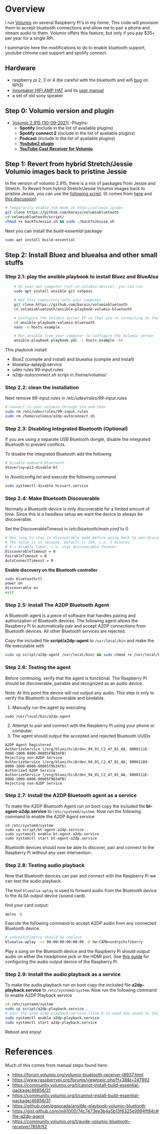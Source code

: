 # Overview

I run [Volumio](https://volumio.org/) on several Raspberry Pi's in my home. This code will provision them to accept bluetooth connections and allow me to pair a phone and stream audio to them. Volumio offers this feature, but only if you pay $35+ per year for a single RPi.

I summarize here the modifications to do to enable bluetooth support, youtube chrome cast support and spotify connect.

## Hardware

- raspberry pi 2, 3 or 4 (be careful with the bluetooth and wifi [bug](https://github.com/raspberrypi/linux/issues/1552) on RPI3)
- [Innomaker HIFI AMP HAT](https://www.inno-maker.com/product/hifi-amp-hat/) and its [user manual](pdf/HIFI-AMP-HAT-User-Manual-V1.2.pdf)
- a set of old sony speaker

## Step 0: Volumio version and plugin

- [Volumio 2.915 (30-09-2021)](https://community.volumio.org/t/volumio-changelog/1446)
-Plugins: 
  - **Spotify** (include in the list of available plugins)
  - **Spotify connect 2** (include in the list of available plugins)
  - **Podcast** (include in the list of available plugins)
  - [**Youtube2 plugin**](https://github.com/patrickkfkan/volumio-youtube2)
  - [**YouTube Cast Receiver for Volumio**](https://github.com/patrickkfkan/volumio-ytcr)

## Step 1: Revert from hybrid Stretch/Jessie Volumio images back to pristine Jessie

In the version of volumio 2.915, there is a mix of packages from Jessie and Stretch. 
To Revert from hybrid Stretch/Jessie Volumio images back to pristine Jessie, you can use the [following script](script/backToJessie.sh). (It comes from [here](https://gist.githubusercontent.com/ashthespy/b01c5a57570364971553ce34d77f11b6/raw/acd81fdb3e9fd5024ec515fd612fc0106efb2919/backToJessie.sh) and [this discussion](https://community.volumio.org/t/cannot-install-build-essential-package/46856/31))

```bash
# Temporarily enable ssh mode at http://volumio_ip/dev
git clone https://github.com/barais/volumiobluetooth
cd volumiobluetooth/script/
chmod +x backToJessie.sh && sudo ./backToJessie.sh
```

Next you can install the *build-essential* package

```bash
sudo apt install build-essential
```

## Step 2: Install Bluez and bluealsa and other small stuffs

### Step 2.1: play the ansible playbook to install Bluez and BlueAlsa

```bash
    # On your own computer (not on volumio device), you can run
    sudo apt install ansible git sshpass

    # Get this repository onto your computer
    git clone https://github.com/barais/volumiobluetooth
    cd volumiobluetooth/ansible-playbook-volumio-bluetooth

    # Configure the Volumio server IP so that you're connecting to the correct device
    cd ansible-playbook-volumio-bluetooth
    nano -w hosts.example

    # Run ansible from your computer to configure the Volumio server
    ansible-playbook playbook.yml -i hosts.example -kK

```

This playbook install:
- BlueZ (compile and install) and bluealsa (compile and install)
- bluealsa-aplay@.service
- udev rules 99-input.rules
- *a2dp-autoconnect.sh* script in /home/volumio/

### Step 2.2: clean the installation

Next remove *99-input.rules* in */etc/udev/rules/99-input.rules*

```bash
# connect to your volumio through ssh and then 
sudo rm /etc/udev/rules/99-input.rules
sudo rm /home/volumio/a2dp-autoconnect.sh
```

### Step 2.3: Disabling Integrated Bluetooth (Optional)

If you are using a separate USB Bluetooth dongle, disable the integrated Bluetooth to prevent conflicts.

To disable the integrated Bluetooth add the following

```bash
# Disable onboard Bluetooth
dtoverlay=pi3-disable-bt
```

to /boot/config.txt and execute the following command

```bash
sudo systemctl disable hciuart.service
```

### Step 2.4: Make Bluetooth Discoverable

Normally a Bluetooth device is only discoverable for a limited amount of time. Since this is a headless setup we want the device to always be discoverable.

Set the DiscoverableTimeout in */etc/bluetooth/main.conf* to 0

```bash
# How long to stay in discoverable mode before going back to non-discoverable
# The value is in seconds. Default is 180, i.e. 3 minutes.
# 0 = disable timer, i.e. stay discoverable forever
DiscoverableTimeout = 0
PairableTimeout = 0
AutoConnectTimeout = 0
```

**Enable discovery on the Bluetooth controller**

```bash
sudo bluetoothctl
power on
discoverable on
exit
```

### Step 2.5: Install The A2DP Bluetooth Agent

A Bluetooth agent is a piece of software that handles pairing and authorization of Bluetooth devices. The following agent allows the Raspberry Pi to automatically pair and accept A2DP connections from Bluetooth devices.
All other Bluetooth services are rejected.

Copy the included file **script/a2dp-agent** to `/usr/local/bin` and make the file executable with

```bash
sudo cp script/a2dp-agent /usr/local/bin/ && sudo chmod +x /usr/local/bin/a2dp-agent
```

### Step 2.6: Testing the agent

Before continuing, verify that the agent is functional. The Raspberry Pi should be discoverable, pairable and recognized as an audio device.

Note: At this point the device will not output any audio. This step is only to verify the Bluetooth is discoverable and bindable.

1. Manually run the agent by executing
```
sudo /usr/local/bin/a2dp-agent
```
2. Attempt to pair and connect with the Raspberry Pi using your phone or computer.
3. The agent should output the accepted and rejected Bluetooth UUIDs
```
A2DP Agent Registered
AuthorizeService (/org/bluez/hci0/dev_94_01_C2_47_01_AA, 0000111E-0000-1000-8000-00805F9B34FB)
Rejecting non-A2DP Service
AuthorizeService (/org/bluez/hci0/dev_94_01_C2_47_01_AA, 0000110d-0000-1000-8000-00805f9b34fb)
Authorized A2DP Service
AuthorizeService (/org/bluez/hci0/dev_94_01_C2_47_01_AA, 0000111E-0000-1000-8000-00805F9B34FB)
Rejecting non-A2DP Service
```

### Step 2.7: Install the A2DP Bluetooth agent as a service

To make the A2DP Bluetooth Agent run on boot copy the included file **bt-agent-a2dp.service** to `/etc/systemd/system`.
Now run the following command to enable the A2DP Agent service
```
cd /etc/systemd/system
sudo cp script/bt-agent-a2dp.service .
sudo systemctl enable bt-agent-a2dp.service
sudo systemctl start bt-agent-a2dp.service
```

Bluetooth devices should now be able to discover, pair and connect to the Raspberry Pi without any user intervention.

### Step 2.8: Testing audio playback

Now that Bluetooth devices can pair and connect with the Raspberry Pi we can test the audio playback.

The tool `bluealsa-aplay` is used to forward audio from the Bluetooth device to the ALSA output device (sound card).

find your card output:

```
aplay -L
```


Execute the following command to accept A2DP audio from any connected Bluetooth device.

```bash
# sndrpihifiberry should be replace 
bluealsa-aplay -vv 00:00:00:00:00:00 -D hw:CARD=sndrpihifiberry
```

Play a song on the Bluetooth device and the Raspberry Pi should output audio on either the headphone jack or the HDMI port. See [this guide](https://www.raspberrypi.org/documentation/configuration/audio-config.md) for configuring the audio output device of the Raspberry Pi.

### Step 2.9: Install the audio playback as a service

To make the audio playback run on boot copy the included file **a2dp-playback.service** to `/etc/systemd/system`.
Now run the following command to enable A2DP Playback service

```bash
cd /etc/systemd/system
sudo cp script/a2dp-playback.service .
# edit the a2dp a2dp-playback.service (line 8 to send the sound to the correct output)
sudo systemctl enable a2dp-playback.service
sudo systemctl start a2dp-playback.service
```

Reboot and enjoy!


# References

Much of this comes from manual steps found here:
- https://forum.volumio.org/volumio-bluetooth-receiver-t8937.html
- https://www.raspberrypi.org/forums/viewtopic.php?f=38&t=247892
- https://community.volumio.org/t/cannot-install-build-essential-package/46856/31
- https://community.volumio.org/t/cannot-install-build-essential-package/46856/31
- https://github.com/pgporada/ansible-playbook-volumio-bluetooth
- https://gist.github.com/mill1000/74c7473ee3b4a5b13f6325e9994ff84c#file-a2dp-agent
- https://community.volumio.org/t/guide-volumio-bluetooth-receiver/7859/52
